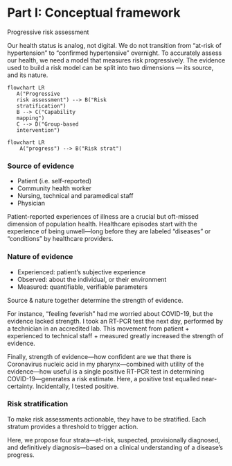 # Part I: Conceptual framework

Progressive risk assessment


Our health status is analog, not digital. We do not transition from “at-risk of hypertension” to “confirmed hypertensive” overnight. To accurately assess our health, we need a model that measures risk progressively. The evidence used to build a risk model can be split into two dimensions — its source, and its nature.

```mermaid
flowchart LR
   A("Progressive 
   risk assessment") --> B("Risk 
   stratification")
   B --> C("Capability 
   mapping")
   C --> D("Group-based 
   intervention") 
```



```mermaid
flowchart LR
    A("progress") --> B("Risk strat")
```

### Source of evidence

* Patient (i.e. self-reported)
* Community health worker
* Nursing, technical and paramedical staff
* Physician

Patient-reported experiences of illness are a crucial but oft-missed dimension of population health. Healthcare episodes start with the experience of being unwell—long before they are labeled “diseases” or “conditions” by healthcare providers.

### Nature of evidence

* Experienced: patient’s subjective experience
* Observed: about the individual, or their environment
* Measured: quantifiable, verifiable parameters

Source & nature together determine the strength of evidence.&#x20;

For instance, “feeling feverish” had me worried about COVID-19, but the evidence lacked strength. I took an RT-PCR test the next day, performed by a technician in an accredited lab. This movement from patient + experienced to technical staff + measured greatly increased the strength of evidence.

Finally, strength of evidence—how confident are we that there is Coronavirus nucleic acid in my pharynx—combined with utility of the evidence—how useful is a single positive RT-PCR test in determining COVID-19—generates a risk estimate. Here, a positive test equalled near-certainty. Incidentally, I tested positive.

### Risk stratification&#xD;

To make risk assessments actionable, they have to be stratified. Each stratum provides a threshold to trigger action.

Here, we propose four strata—at-risk, suspected, provisionally diagnosed, and definitively diagnosis—based on a clinical understanding of a disease’s progress.

